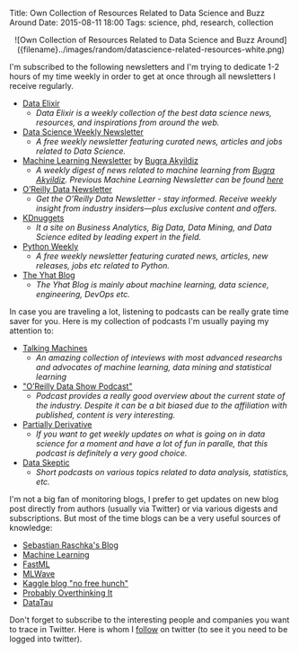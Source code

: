 Title: Own Collection of Resources Related to Data Science and Buzz Around
Date: 2015-08-11 18:00
Tags: science, phd, research, collection

<center>
    ![Own Collection of Resources Related to Data Science and Buzz Around]({filename}../images/random/datascience-related-resources-white.png)
</center>

I'm subscribed to the following newsletters and I'm trying to dedicate 1-2 hours of my time weekly in order to get at once through all newsletters I receive regularly.

* [Data Elixir](http://dataelixir.com/)
    - *Data Elixir is a weekly collection of the best data science news, resources, and inspirations from around the web.*
* [Data Science Weekly Newsletter](http://www.datascienceweekly.org/)
    - *A free weekly newsletter featuring curated news, articles and jobs related to Data Science.*
* [Machine Learning Newsletter](http://www.mln.io/) by [Bugra Akyildiz](http://bugra.github.io/)
    - *A weekly digest of news related to machine learning from [Bugra Akyildiz](http://bugra.github.io/). Previous Machine Learning Newsletter can be found [here](http://us9.campaign-archive2.com/home/?u=6d6ec445effff06f92dee5076&id=bf55334973)*
* [O’Reilly Data Newsletter](http://www.oreilly.com/data/newsletter.html)
    - *Get the O’Reilly Data Newsletter - stay informed. Receive weekly insight from industry insiders—plus exclusive content and offers.*
* [KDnuggets](http://www.kdnuggets.com/)
    - *It a site on Business Analytics, Big Data, Data Mining, and Data Science edited by leading expert in the field.*
* [Python Weekly](http://www.pythonweekly.com/)
    - *A free weekly newsletter featuring curated news, articles, new releases, jobs etc related to Python.*
* [The Yhat Blog](http://blog.yhathq.com/)
    - *The Yhat Blog is mainly about machine learning, data science, engineering, DevOps etc.*

In case you are traveling a lot, listening to podcasts can be really grate time saver for you. Here is my collection of podcasts I'm usually paying my attention to:

* [Talking Machines](http://www.thetalkingmachines.com/)
    - *An amazing collection of inteviews with most advanced researchs and advocates of machine learning, data mining and statistical learning*
* ["O’Reilly Data Show Podcast"](http://radar.oreilly.com/tag/oreilly-data-show-podcast)
    - *Podcast provides a really good overview about the current state of the industry. Despite it can be a bit biased due to the affiliation with published, content is very interesting.*
* [Partially Derivative](http://www.partiallyderivative.com/)
    - *If you want to get weekly updates on what is going on in data science for a moment and have a lot of fun in paralle, that this podcast is definitely a very good choice.*
* [Data Skeptic](http://dataskeptic.com/)
    - *Short podcasts on various topics related to data analysis, statistics, etc.*

I'm not a big fan of monitoring blogs, I prefer to get updates on new blog post directly from authors (usually via Twitter) or via various digests and subscriptions. But most of the time blogs can be a very useful sources of knowledge:

* [Sebastian Raschka's Blog](http://sebastianraschka.com)
* [Machine Learning](https://charlesmartin14.wordpress.com)
* [FastML](http://fastml.com)
* [MLWave](http://mlwave.com)
* [Kaggle blog "no free hunch"](http://blog.kaggle.com)
* [Probably Overthinking It](http://allendowney.blogspot.com/)
* [DataTau](http://www.datatau.com/)

Don't forget to subscribe to the interesting people and companies you want to trace in Twitter. Here is whom I [follow](https://twitter.com/vdmitriyev/following) on twitter (to see it you need to be logged into twitter).
